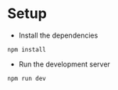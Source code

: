 # Setup

- Install the dependencies

```
npm install
```

- Run the development server

```
npm run dev
```

